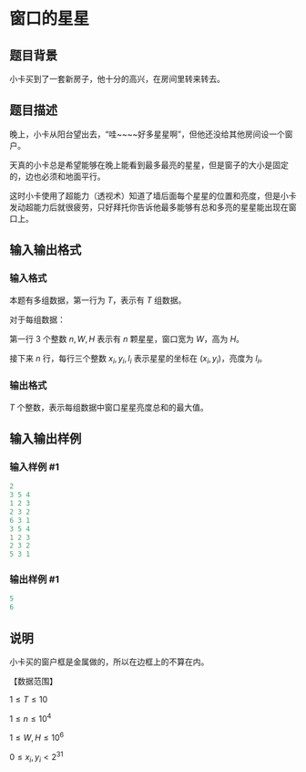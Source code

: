 # 窗口的星星

## 题目背景

小卡买到了一套新房子，他十分的高兴，在房间里转来转去。

## 题目描述

晚上，小卡从阳台望出去，“哇~~~~好多星星啊”，但他还没给其他房间设一个窗户。

天真的小卡总是希望能够在晚上能看到最多最亮的星星，但是窗子的大小是固定的，边也必须和地面平行。

这时小卡使用了超能力（透视术）知道了墙后面每个星星的位置和亮度，但是小卡发动超能力后就很疲劳，只好拜托你告诉他最多能够有总和多亮的星星能出现在窗口上。

## 输入输出格式

### 输入格式

本题有多组数据，第一行为 $T$，表示有 $T$ 组数据。

对于每组数据：

第一行 $3$ 个整数 $n,W,H$ 表示有 $n$ 颗星星，窗口宽为 $W$，高为 $H$。

接下来 $n$ 行，每行三个整数 $x_i,y_i,l_i$ 表示星星的坐标在 $(x_i,y_i)$，亮度为 $l_i$。

### 输出格式

$T$ 个整数，表示每组数据中窗口星星亮度总和的最大值。

## 输入输出样例

### 输入样例 #1

```cpp
2
3 5 4
1 2 3
2 3 2
6 3 1
3 5 4
1 2 3
2 3 2
5 3 1

```
### 输出样例 #1

```cpp
5
6

```
## 说明

小卡买的窗户框是金属做的，所以在边框上的不算在内。

【数据范围】

$1\le T \le 10$

$1\le n \le 10^4$

$1\le W,H \le 10^6$

$0\le x_i,y_i < 2^31$

